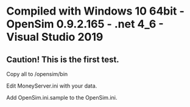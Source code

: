 # Compiled with Windows 10 64bit - OpenSim 0.9.2.165 - .net 4_6 - Visual Studio 2019

## Caution! This is the first test.

Copy all to /opensim/bin

Edit MoneyServer.ini with your data.

Add OpenSim.ini.sample to the OpenSim.ini.
